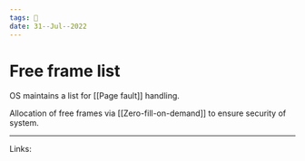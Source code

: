 ```yaml
---
tags: 🌱
date: 31--Jul--2022
---
```


# Free frame list

OS maintains a list for [[Page fault]] handling.

Allocation of free frames via [[Zero-fill-on-demand]] to ensure security of system.

---
Links: 